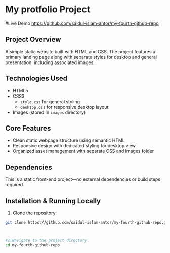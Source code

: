# My protfolio Project

#Live Demo
https://github.com/saidul-islam-antor/my-fourth-github-repo

## Project Overview
A simple static website built with HTML and CSS. The project features a primary landing page along with separate styles for desktop and general presentation, including associated images.

## Technologies Used
- HTML5  
- CSS3  
  - `style.css` for general styling  
  - `desktop.css` for responsive desktop layout  
- Images (stored in `images` directory)

## Core Features
- Clean static webpage structure using semantic HTML
- Responsive design with dedicated styling for desktop view
- Organized asset management with separate CSS and images folder

## Dependencies
This is a static front-end project—no external dependencies or build steps required.

## Installation & Running Locally
1. Clone the repository:
```bash
git clone https://github.com/saidul-islam-antor/my-fourth-github-repo.git



#2.Navigate to the project directory
cd my-fourth-github-repo
